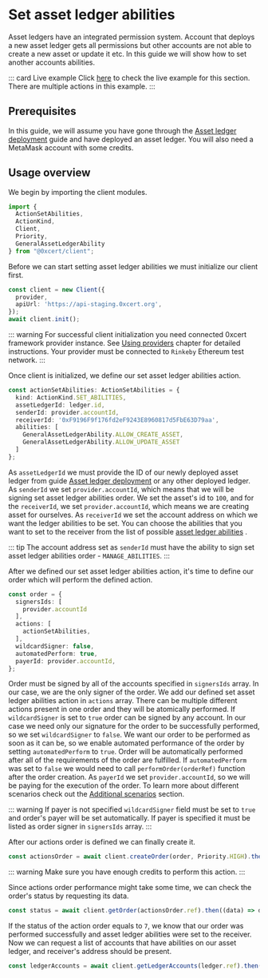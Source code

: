 # Set asset ledger abilities

Asset ledgers have an integrated permission system. Account that deploys a new asset ledger gets all permissions but other accounts are not able to create a new asset or update it etc. In this guide we will show how to set another accounts abilities.

::: card Live example
Click [here](https://codesandbox.io/s/github/0xcert/api-example-order?module=%2FREADME.md) to check the live example for this section. There are multiple actions in this example.
:::

## Prerequisites

In this guide, we will assume you have gone through the [Asset ledger deployment](asset-ledger-deployment.html#asset-ledger-deployment) guide and have deployed an asset ledger. You will also need a MetaMask account with some credits.

## Usage overview

We begin by importing the client modules.

```ts
import { 
  ActionSetAbilities,
  ActionKind,
  Client,
  Priority,
  GeneralAssetLedgerAbility
} from "@0xcert/client";
```

Before we can start setting asset ledger abilities we must initialize our client first.

```ts
const client = new Client({
  provider,
  apiUrl: 'https://api-staging.0xcert.org',
});
await client.init();
```
::: warning
For successful client initialization you need connected 0xcert framework provider instance. See [Using providers](providers.html#providers) chapter for detailed instructions. Your provider must be connected to `Rinkeby` Ethereum test network.
:::

Once client is initialized, we define our set asset ledger abilities action.

```ts
const actionSetAbilities: ActionSetAbilities = {
  kind: ActionKind.SET_ABILITIES,
  assetLedgerId: ledger.id,
  senderId: provider.accountId,
  receiverId: '0xF9196F9f176fd2eF9243E8960817d5FbE63D79aa',
  abilities: [
    GeneralAssetLedgerAbility.ALLOW_CREATE_ASSET,
    GeneralAssetLedgerAbility.ALLOW_UPDATE_ASSET
  ]
};
```

As `assetLedgerId` we must provide the ID of our newly deployed asset ledger from guide [Asset ledger deployment](asset-ledger-deployment.html#asset-ledger-deployment) or any other deployed ledger. As `senderId` we set `provider.accountId`, which means that we will be signing set asset ledger abilities order. We set the asset's id to `100`, and for the `receiverId`, we set `provider.accountId`, which means we are creating asset for ourselves. As `receiverId` we set the account address on which we want the ledger abilities to be set. You can choose the abilities that you want to set to the receiver from the list of possible [asset ledger abilities](https://docs.0xcert.org/framework/v2/api/ethereum-connectors.html#ledger-abilities) .

::: tip
The account address set as `senderId` must have the ability to sign set asset ledger abilities order - `MANAGE_ABILITIES`.
:::

After we defined our set asset ledger abilities action, it's time to define our order which will perform the defined action.

```ts
const order = {
  signersIds: [
    provider.accountId
  ],
  actions: [
    actionSetAbilities,
  ],
  wildcardSigner: false,
  automatedPerform: true,
  payerId: provider.accountId,
};
```

Order must be signed by all of the accounts specified in `signersIds` array. In our case, we are the only signer of the order. We add our defined set asset ledger abilities action in `actions` array. There can be multiple different actions present in one order and they will be atomically performed. If `wildcardSigner` is set to `true` order can be signed by any account. In our case we need only our signature for the order to be successfully performed, so we set `wildcardSigner` to `false`. We want our order to be performed as soon as it can be, so we enable automated performance of the order by setting `automatedPerform` to `true`. Order will be automatically performed after all of the requirements of the order are fulfilled. If `automatedPerform` was set to `false` we would need to call `performOrder(orderRef)` function after the order creation. As `payerId` we set `provider.accountId`, so we will be paying for the execution of the order. To learn more about different scenarios check out the [Additional scenarios](additional-scenarios.html) section.

::: warning
If payer is not specified `wildcardSigner` field must be set to `true` and order's payer will be set automatically. If payer is specified it must be listed as order signer in `signersIds` array.
:::

After our actions order is defined we can finally create it.

```ts
const actionsOrder = await client.createOrder(order, Priority.HIGH).then((data) => data.data);
```

::: warning
Make sure you have enough credits to perform this action.
:::

Since actions order performance might take some time, we can check the order's status by requesting its data.

```ts
const status = await client.getOrder(actionsOrder.ref).then((data) => data.data.status);
```

If the status of the action order equals to `7`, we know that our order was performed successfully and asset ledger abilities were set to the receiver. Now we can request a list of accounts that have abilities on our asset ledger, and receiver's address should be present.

```ts
const ledgerAccounts = await client.getLedgerAccounts(ledger.ref).then((data) => data.data);
```